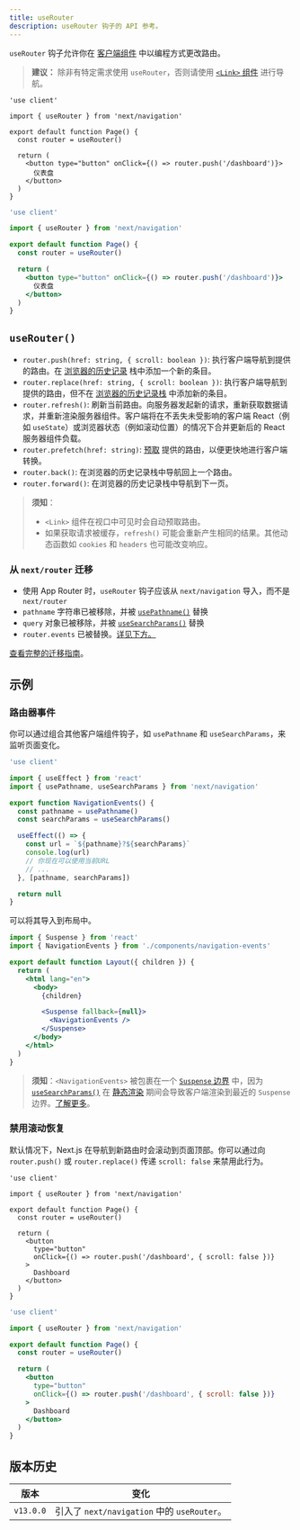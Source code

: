 ```yaml
---
title: useRouter
description: useRouter 钩子的 API 参考。
---
```


`useRouter` 钩子允许你在 [客户端组件](/docs/app/building-your-application/rendering/client-components) 中以编程方式更改路由。

> **建议：** 除非有特定需求使用 `useRouter`，否则请使用 [`<Link>` 组件](/docs/app/building-your-application/routing/linking-and-navigating#link-component) 进行导航。

```tsx filename="app/example-client-component.tsx" switcher
'use client'

import { useRouter } from 'next/navigation'

export default function Page() {
  const router = useRouter()

  return (
    <button type="button" onClick={() => router.push('/dashboard')}>
      仪表盘
    </button>
  )
}
```

```jsx filename="app/example-client-component.js" switcher
'use client'

import { useRouter } from 'next/navigation'

export default function Page() {
  const router = useRouter()

  return (
    <button type="button" onClick={() => router.push('/dashboard')}>
      仪表盘
    </button>
  )
}
```

## `useRouter()`

- `router.push(href: string, { scroll: boolean })`: 执行客户端导航到提供的路由。在 [浏览器的历史记录](https://developer.mozilla.org/docs/Web/API/History_API) 栈中添加一个新的条目。
- `router.replace(href: string, { scroll: boolean })`: 执行客户端导航到提供的路由，但不在 [浏览器的历史记录栈](https://developer.mozilla.org/docs/Web/API/History_API) 中添加新的条目。
- `router.refresh()`: 刷新当前路由。向服务器发起新的请求，重新获取数据请求，并重新渲染服务器组件。客户端将在不丢失未受影响的客户端 React（例如 `useState`）或浏览器状态（例如滚动位置）的情况下合并更新后的 React 服务器组件负载。
- `router.prefetch(href: string)`: [预取](/docs/app/building-your-application/routing/linking-and-navigating#2-prefetching) 提供的路由，以便更快地进行客户端转换。
- `router.back()`: 在浏览器的历史记录栈中导航回上一个路由。
- `router.forward()`: 在浏览器的历史记录栈中导航到下一页。

> **须知**：
>
> - `<Link>` 组件在视口中可见时会自动预取路由。
> - 如果获取请求被缓存，`refresh()` 可能会重新产生相同的结果。其他动态函数如 `cookies` 和 `headers` 也可能改变响应。

### 从 `next/router` 迁移

- 使用 App Router 时，`useRouter` 钩子应该从 `next/navigation` 导入，而不是 `next/router`
- `pathname` 字符串已被移除，并被 [`usePathname()`](/docs/app/api-reference/functions/use-pathname) 替换
- `query` 对象已被移除，并被 [`useSearchParams()`](/docs/app/api-reference/functions/use-search-params) 替换
- `router.events` 已被替换。[详见下方。](#router-events)

[查看完整的迁移指南](/docs/app/building-your-application/upgrading/app-router-migration)。
## 示例

### 路由器事件

你可以通过组合其他客户端组件钩子，如 `usePathname` 和 `useSearchParams`，来监听页面变化。

```jsx filename="app/components/navigation-events.js"
'use client'

import { useEffect } from 'react'
import { usePathname, useSearchParams } from 'next/navigation'

export function NavigationEvents() {
  const pathname = usePathname()
  const searchParams = useSearchParams()

  useEffect(() => {
    const url = `${pathname}?${searchParams}`
    console.log(url)
    // 你现在可以使用当前URL
    // ...
  }, [pathname, searchParams])

  return null
}
```

可以将其导入到布局中。

```jsx filename="app/layout.js" highlight={2,10-12}
import { Suspense } from 'react'
import { NavigationEvents } from './components/navigation-events'

export default function Layout({ children }) {
  return (
    <html lang="en">
      <body>
        {children}

        <Suspense fallback={null}>
          <NavigationEvents />
        </Suspense>
      </body>
    </html>
  )
}
```

> **须知**：`<NavigationEvents>` 被包裹在一个 [`Suspense` 边界](/docs/app/building-your-application/routing/loading-ui-and-streaming#example) 中，因为 [`useSearchParams()`](/docs/app/api-reference/functions/use-search-params) 在 [静态渲染](/docs/app/building-your-application/rendering/server-components#static-rendering-default) 期间会导致客户端渲染到最近的 `Suspense` 边界。[了解更多](/docs/app/api-reference/functions/use-search-params#behavior)。

### 禁用滚动恢复

默认情况下，Next.js 在导航到新路由时会滚动到页面顶部。你可以通过向 `router.push()` 或 `router.replace()` 传递 `scroll: false` 来禁用此行为。

```tsx filename="app/example-client-component.tsx" switcher
'use client'

import { useRouter } from 'next/navigation'

export default function Page() {
  const router = useRouter()

  return (
    <button
      type="button"
      onClick={() => router.push('/dashboard', { scroll: false })}
    >
      Dashboard
    </button>
  )
}
```

```jsx filename="app/example-client-component.jsx" switcher
'use client'

import { useRouter } from 'next/navigation'

export default function Page() {
  const router = useRouter()

  return (
    <button
      type="button"
      onClick={() => router.push('/dashboard', { scroll: false })}
    >
      Dashboard
    </button>
  )
}
```

## 版本历史

| 版本   | 变化                                        |
| --------- | ---------------------------------------------- |
| `v13.0.0` | 引入了 `next/navigation` 中的 `useRouter`。 |